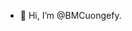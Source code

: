 - 👋 Hi, I’m @BMCuongefy.

<!---
BMCuongefy/BMCuongefy is a ✨ special ✨ repository because its `README.md` (this file) appears on your GitHub profile.
You can click the Preview link to take a look at your changes.
--->
